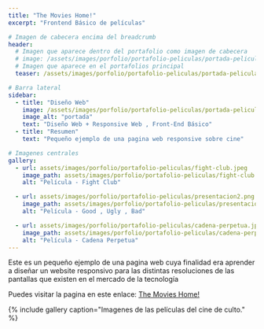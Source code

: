 ```yaml
---
title: "The Movies Home!"
excerpt: "Frontend Básico de películas"

# Imagen de cabecera encima del breadcrumb
header:
  # Imagen que aparece dentro del portafolio como imagen de cabecera
  # image: /assets/images/porfolio/portafolio-peliculas/portada-peliculas.png
  # Imagen que aparece en el portafolios principal
  teaser: /assets/images/porfolio/portafolio-peliculas/portada-peliculas.png

# Barra lateral
sidebar:
  - title: "Diseño Web"
    image: /assets/images/porfolio/portafolio-peliculas/portada-peliculas.png
    image_alt: "portada"
    text: "Diseño Web + Responsive Web , Front-End Básico"
  - title: "Resumen"
    text: "Pequeño ejemplo de una pagina web responsive sobre cine"

# Imagenes centrales
gallery:
  - url: assets/images/porfolio/portafolio-peliculas/fight-club.jpeg
    image_path: assets/images/porfolio/portafolio-peliculas/fight-club.jpeg
    alt: "Película - Fight Club"

  - url: assets/images/porfolio/portafolio-peliculas/presentacion2.png
    image_path: assets/images/porfolio/portafolio-peliculas/presentacion2.png
    alt: "Película - Good , Ugly , Bad"

  - url: assets/images/porfolio/portafolio-peliculas/cadena-perpetua.jpeg
    image_path: assets/images/porfolio/portafolio-peliculas/cadena-perpetua.jpeg
    alt: "Película - Cadena Perpetua"
---
```


Este es un pequeño ejemplo de una pagina web cuya finalidad era aprender a diseñar un website responsivo para
las distintas resoluciones de las pantallas que existen en el mercado de la tecnología

Puedes visitar la pagina en este enlace: [The Movies Home!](https://rvsweb.github.io/flexbox-saint-grial)

<!-- Snippet de codigo para insertar las imagenes -->
{% include gallery caption="Imagenes de las películas del cine de culto." %}
